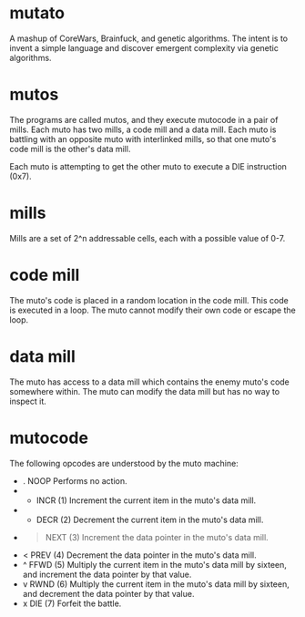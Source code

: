 mutato
======

A mashup of CoreWars, Brainfuck, and genetic algorithms.  The intent
is to invent a simple language and discover emergent complexity via
genetic algorithms.

mutos
=====

The programs are called mutos, and they execute mutocode in a pair
of mills.  Each muto has two mills, a code mill and a data mill.
Each muto is battling with an opposite muto with interlinked mills,
so that one muto's code mill is the other's data mill.

Each muto is attempting to get the other muto to execute a DIE
instruction (0x7).

mills
=====

Mills are a set of 2^n addressable cells, each with a possible value
of 0-7.

code mill
=========

The muto's code is placed in a random location in the code mill.
This code is executed in a loop.  The muto cannot modify their own
code or escape the loop.

data mill
=========

The muto has access to a data mill which contains the enemy muto's
code somewhere within.  The muto can modify the data mill but has
no way to inspect it.

mutocode
========

The following opcodes are understood by the muto machine:
-  .  NOOP
   Performs no action.
-  +  INCR (1)
   Increment the current item in the muto's data mill.
-  -  DECR (2)
   Decrement the current item in the muto's data mill.
-  >  NEXT (3)
   Increment the data pointer in the muto's data mill.
-  <  PREV (4)
   Decrement the data pointer in the muto's data mill.
-  ^  FFWD (5)
   Multiply the current item in the muto's data mill by sixteen, and increment the data pointer by that value.
-  v  RWND (6)
   Multiply the current item in the muto's data mill by sixteen, and decrement the data pointer by that value.
-  x  DIE  (7)
   Forfeit the battle.
